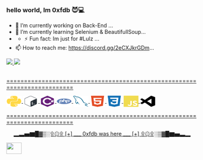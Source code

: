 ### hello world, Im 0xfdb 😈💻

- 🔭 I’m currently working on Back-End ...
- 🌱 I’m currently learning  Selenium & BeautifullSoup...
- - ⚡ Fun fact: Im just for #Lulz ...
- 📫 How to reach me: https://discord.gg/2eCXJkrGDm...
<div>
    <a href="https://github.com/0fxdb">
    <img height="180em" src="https://github-readme-stats.vercel.app/api?username=0fxdb&show_icons=true&theme=highcontrast&include_all_commits=true&count_private=true"/>
    <img height="180em" src="https://github-readme-stats.vercel.app/api/top-langs/?username=rafaballerini&layout=compact&langs_count=16&theme=highcontrast"/>
</div>

<div style="display: inline_block"><br>
    <p>=========================================================================</p>
    <img align="center" height="30" width="40" src="https://raw.githubusercontent.com/devicons/devicon/master/icons/python/python-plain.svg">
    <img align="center" height="30" width="40" src="https://raw.githubusercontent.com/devicons/devicon/master/icons/bash/bash-plain.svg">
    <img align="center" height="30" width="40" src="https://raw.githubusercontent.com/devicons/devicon/master/icons/csharp/csharp-plain.svg">
    <img align="center" height="30" width="40" src="https://raw.githubusercontent.com/devicons/devicon/master/icons/php/php-plain.svg">
    <img align="center" height="30" width="40" src="https://raw.githubusercontent.com/devicons/devicon/master/icons/mysql/mysql-plain.svg">
    <img align="center" height="30" width="40" src="https://raw.githubusercontent.com/devicons/devicon/master/icons/html5/html5-plain.svg">
    <img align="center" height="30" width="40" src="https://raw.githubusercontent.com/devicons/devicon/master/icons/css3/css3-plain.svg">
    <img align="center" height="30" width="40" src="https://raw.githubusercontent.com/devicons/devicon/master/icons/javascript/javascript-plain.svg">
    <img align="center" height="30" width="40" src="https://raw.githubusercontent.com/devicons/devicon/master/icons/vscode/vscode-plain.svg">
    <script>alert("FUCK YOU B*TCH")</script>
    <p>=========================================================================</p>
</div>
    <p align="center">▂▃▅▇█▓▒░۩۞۩    [+] ___ 0xfdb was here ___ [+]    ۩۞۩░▒▓█▇▅▃▂</p>
    <img align="center" height="30" width="40" src="https://lh3.googleusercontent.com/JAAMNM9TiD8hLj8f6kCtNJzuObpquEUeqpTngDnTw0HJtNk52X4U628cMqlHl_JhzgfQK-_42spBds3sWxtg6teZ_m1f_xSNSNEnqsw">
